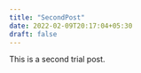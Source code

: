 ```yaml
---
title: "SecondPost"
date: 2022-02-09T20:17:04+05:30
draft: false
---
```


This is a second trial post. 